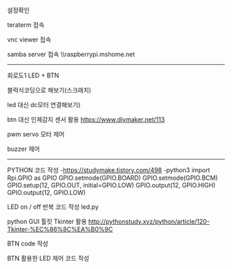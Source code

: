 설정확인

teraterm 접속

vnc viewer 접속

samba server 접속 \\\raspberrypi.mshome.net

--------------------------------------------
회로도1 LED + BTN


블럭식코딩으로 해보기(스크래치)

led 대신 dc모터 연결해보기)

btn 대신 인체감지 센서 활용 https://www.diymaker.net/113

pwm servo 모터 제어

buzzer 제어

---------------------------------------
PYTHON 코드 작성 -https://studymake.tistory.com/498 
-python3 
import Rpi.GPIO as GPIO 
GPIO.setmode(GPIO.BOARD) 
GPIO.setmode(GPIO.BCM)
GPIO.setup(12, GPIO.OUT, initial=GPIO.LOW)
GPIO.output(12, GPIO.HIGH)
GPIO.output(12, GPIO.LOW)



LED on / off 반복 코드 작성 led.py


python GUI 툴킷 Tkinter 활용
http://pythonstudy.xyz/python/article/120-Tkinter-%EC%86%8C%EA%B0%9C



BTN code 작성

BTN 활용한 LED 제어 코드 작성
